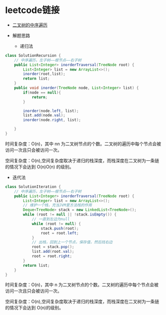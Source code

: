 # leetcode链接

- [二叉树的中序遍历](https://leetcode-cn.com/problems/binary-tree-inorder-traversal/)

- 解题思路
    * 递归法
```java
class SolutionRecursion {
    // 中序遍历，左子树——根节点——右子树
    public List<Integer> inorderTraversal(TreeNode root) {
        List<Integer> list = new ArrayList<>();
        inorder(root,list);
        return list;
    }
    public void inorder(TreeNode node, List<Integer> list) {
        if(node == null){
            return;
        }

        inorder(node.left, list);
        list.add(node.val);
        inorder(node.right, list);

    }
}
```

时间复杂度：O(n)，其中 nn 为二叉树节点的个数。二叉树的遍历中每个节点会被访问一次且只会被访问一次。

空间复杂度：O(n),空间复杂度取决于递归的栈深度，而栈深度在二叉树为一条链的情况下会达到 O(n)O(n) 的级别。

  * 迭代法
```java
class SolutionIteration {
    // 中序遍历，左子树——根节点——右子树
    public List<Integer> inorderTraversal(TreeNode root) {
        List<Integer> list = new ArrayList<>();
        // 维护一个栈，充当JVM里方法栈的作用
        Deque<TreeNode> stack = new LinkedList<TreeNode>();
        while (root != null || !stack.isEmpty()) {
            // 一直到左边为null
            while (root != null) {
                stack.push(root);
                root = root.left;
            }
            // 出栈，回到上一个节点，保存值，然后找右边
            root = stack.pop();
            list.add(root.val);
            root = root.right;
        }
        return list;
    }
}

```
时间复杂度：O(n)，其中 n 为二叉树节点的个数。二叉树的遍历中每个节点会被访问一次且只会被访问一次。

空间复杂度：O(n),空间复杂度取决于递归的栈深度，而栈深度在二叉树为一条链的情况下会达到 O(n)的级别。
